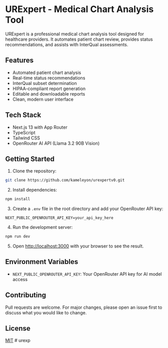 # URExpert - Medical Chart Analysis Tool

URExpert is a professional medical chart analysis tool designed for healthcare providers. It automates patient chart review, provides status recommendations, and assists with InterQual assessments.

## Features

- Automated patient chart analysis
- Real-time status recommendations
- InterQual subset determination
- HIPAA-compliant report generation
- Editable and downloadable reports
- Clean, modern user interface

## Tech Stack

- Next.js 13 with App Router
- TypeScript
- Tailwind CSS
- OpenRouter AI API (Llama 3.2 90B Vision)

## Getting Started

1. Clone the repository:
```bash
git clone https://github.com/kameleyon/urexpertv0.git
```

2. Install dependencies:
```bash
npm install
```

3. Create a `.env` file in the root directory and add your OpenRouter API key:
```env
NEXT_PUBLIC_OPENROUTER_API_KEY=your_api_key_here
```

4. Run the development server:
```bash
npm run dev
```

5. Open [http://localhost:3000](http://localhost:3000) with your browser to see the result.

## Environment Variables

- `NEXT_PUBLIC_OPENROUTER_API_KEY`: Your OpenRouter API key for AI model access

## Contributing

Pull requests are welcome. For major changes, please open an issue first to discuss what you would like to change.

## License

[MIT](https://choosealicense.com/licenses/mit/)
#   u r e x p  
 